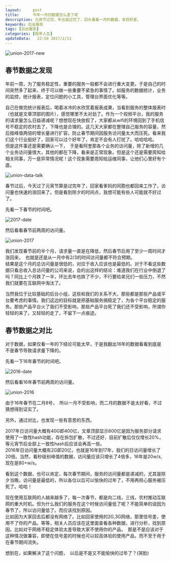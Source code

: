 ```yaml
---
layout:     post
title:      今年一月的数据怎么差了呢
description: 元宵节过完，年也就过完了，回头看看一月的数据，发现好差。    
keywords: 后台服务
tags: [后台服务]
categories: [程序人生]
updateData:   22:50 2017/2/11
---
```


![union-2017-new]()


## 春节数据之发现

年前一周，为了服务稳定性，重要的服务一般都不会进行重大变更。于是自己的时间突然多了起来，终于可以做一些重要不紧急的事情了。如服务的数据统计，业务的监控，统计报表，定位问题的小工具，管理台界面优化等等。  


自己在做完统计报表后，喝着冰冷的水欣赏着报表成果，当看到服务的整体报表时（也就是文章顶部的图片），感觉哪里不太对劲了。作为一个视频平台，我的服务的请求量怎么日益递减呢？想想现在快放假了，大家都从wifi的环境回到了手机信号不稳定的农村去了，下降也是合理的。这几天大家都在整理自己服务的容量，然后按峰值两倍的增长量进行扩容，防止春节期间因服务访问量太大而压死。看来我们这个行业挺好了，回家可以过个好年了，肯定不会有人打扰了。哈哈哈哈。  
但是这件事还是需要确认一下，　于是看阿奎那各个业务的访问量，除了新增的几个业务访问量很大，其他的都在下降，看来是正常现象。但是这个还是需要周知给相关同事，万一是异常情况呢！这个现象需要周知给运维同事，让他们心里好有个底。  

![union-data-talk]()


春节过后，今天过了元宵节算是过完年了，回家看爹妈的同胞也都回来工作了，访问量也快速的涨回来了。但是看到除夕的时间点，我想可能有些人可能就不好过了。  

先看一下春节的时间吧。  

![2017-date]()

然后看看春节前两周的访问量。  

![union-2017]()


我们发现春节前的半个月，请求量一直是在降低，然后春节后用了至少一周时间才涨回来，　也就是还是从一月中有2/3的时间访问量都不符合预期。  
结果是这个月的总访问量是很低的，对应于收入应该也是最低的。对于不看这些数据只看总收入总访问量的公司来说，会的出这样的结论：难道我们在行业中倒退了吗？同比上个月跌了一半，环比去年也跌了不少，不行要给弟兄们一些压力，不然我们就要在互联网中淘汰了。  


当然我位于比较基础的后台小组，这些和我们的关系不大，那些都是那些产品或平台要考虑的事情。我们这边的目标就是把基础服务搞稳定了，为各个平台稳定的服务。那些产品平台火了我们不受影响，那些产品平台死了我们还不受影响，所谓你轻轻的来了，又轻轻的走了，不留下一点痕迹。  


## 春节数据之对比

对于数据，如果仅看一年的下结论可能太早，于是我翻出16年的数据看看到底是不是春节导致请求量下降的。  


先看一下16年春节的时间吧。  

![2016-date]()

然后看看16年春节前两周的访问量。  

![union-2016]()


由于16年春节在二月8号，　所以一月不受影响，而二月的数据不是太好看，不过猜想得到证实了。  


另外，通过对比，也发现一些有意思的东西。  

2017年日访问量大概有40G即400亿，文章顶部显示600亿是因为服务部分请求使用了一致性hash功能，存在拆包扩散，不过还好，目前扩散后仅仅增长20%，等元宵节后全部上一致性hash后应该会再高一些。  
2016年日访问量大概有2G即20亿，也就是16年到17年，我们的日访问量增长了20倍。当然，看秒级别峰值的数据，访问量应该只增长了4倍多，16年是20w/s, 现在是80+w/s。  


看到这个数据，也可以肯定，每次春节期间，服务的访问量都是递减的，尤其是除夕当晚，访问量是最低的，所以各位以后可以愉快的过年了，不用再担心服务被压死了。哈哈！  


现在使用互联网的人越来越多了，每一次春节，都是向二线，三线，农村推动互联网的重大时机。但为什么我们的服务在这个时候访问量低了呢？不能简单的说因为春节了，所以访问量低了。而应该找到原因。  
比如因为大家回去后都没有网络了。比如回家使用的2G,3G网络，那里信号差，使用不了你的产品。等等，相关人员应该在这里面查看各种数据，进行分析，找到原因。比如对于网络不稳定体验太差导致大家不使用你的产品，　那是不是应该对于这种情况做兼容，即使在信号差的时候也可以较高体验的使用产品，而不至于用于在春节期间流失。  

想到在，如果解决了这个问题，　以后是不是又不能愉快的过年了？(哭脸)



[union-2017-new]: http://tiankonguse.com/lab/cloudLink/baidupan.php?url=/1915453531/4246015562.jpg
[union-2017]: http://tiankonguse.com/lab/cloudLink/baidupan.php?url=/1915453531/3797439509.jpg
[union-2016]: http://tiankonguse.com/lab/cloudLink/baidupan.php?url=/1915453531/899129215.jpg
[2017-date]: http://tiankonguse.com/lab/cloudLink/baidupan.php?url=/1915453531/152209493.jpg
[2016-date]: http://tiankonguse.com/lab/cloudLink/baidupan.php?url=/1915453531/1264893249.jpg
[union-data-talk]: http://tiankonguse.com/lab/cloudLink/baidupan.php?url=/1915453531/2687116357.jpg
